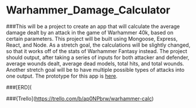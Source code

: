 # Warhammer_Damage_Calculator

###This will be a project to create an app that will calculate the average damage dealt by an attack in the game of Warhammer 40k, based on certain parameters. This project will be built using Mongoose, Express, React, and Node. As a stretch goal, the calculations will be slightly changed, so that it works off of the stats of Warhammer Fantasy instead.  The project should output, after taking a series of inputs for both attacker and defender, average wounds dealt, average dead models, total hits, and total wounds. Another stretch goal will be to have multiple possible types of attacks into one output. The prototype for this app is [here](https://www.mathhammer8thed.com/web/). 

###[ERD]([
](https://app.diagrams.net/#HAmerican-Cossack%2FWarhammer_Damage_Calculator%2Fmain%2FWarhammer)

###{Trello](https://trello.com/b/ap0NPbrw/warhammer-calc)
